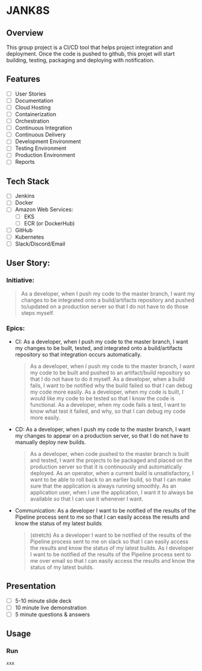 # JANK8S

## Overview
This group project is a CI/CD tool that helps project integration and deployment. Once the code is pushed to github, this projet will start building, testing, packaging and deploying with notification. 

## Features
- [ ] User Stories
- [ ] Documentation
- [ ] Cloud Hosting
- [ ] Containerization
- [ ] Orchestration
- [ ] Continuous Integration
- [ ] Continuous Delivery
- [ ] Development Environment
- [ ] Testing Environment
- [ ] Production Environment
- [ ] Reports

## Tech Stack
- [ ] Jenkins
- [ ] Docker
- [ ] Amazon Web Services:
    - [ ] EKS
    - [ ] ECR (or DockerHub)
- [ ] GitHub
- [ ] Kubernetes
- [ ] Slack/Discord/Email

## User Story:

### Initiative:


  > As a developer, when I push my code to the master branch, I want my changes to be integrated onto a build/artifacts repository and pushed to/updated on a production server so that I do not have to do those steps myself.

### Epics:
 - CI: As a developer, when I push my code to the master branch, I want my changes to be built, tested, and integrated onto a build/artifacts repository so that integration occurs automatically.
    > As a developer, when I push my code to the master branch, I want my code to be built and pushed to an artifact/build repository so that I do not have to do it myself.
    > As a developer, when a build fails, I want to be notified why the build failed so that I can debug my code more easily.
    > As a developer, when my code is built, I would like my code to be tested so that  I know the code is functional.
    > As a developer, when my code fails a test, I want to know what test it failed, and why, so that I can debug my code more easily.

 - CD: As a developer, when I push my code to the master branch, I want my changes to appear on a production server, so that I do not have to manually deploy new builds.
    > As a developer, when code pushed to the master branch is built and tested, I want the projects to be packaged and placed on the production server so that it is continuously and automatically deployed.
    > As an operator, when a current build is unsatisfactory, I want to be able to roll back to an earlier build, so that I can make sure that the application is always running smoothly.
    > As an application user, when I use the application, I want it to always be available so that I can use it whenever I want.


 - Communication: As a developer I want to be notified of the results of the Pipeline process sent to me so that I can easily access the results and know the status of my latest builds
    > (stretch) As a developer I want to be notified of the results of the Pipeline process sent to me on slack so that I can easily access the results and know the status of my latest builds.
    > As I developer I want to be notified of the results of the Pipeline process sent to me over email so that I can easily access the results and know the status of my latest builds.

## Presentation
- [ ] 5-10 minute slide deck
- [ ] 10 minute live demonstration
- [ ] 5 minute questions & answers

## Usage
### Run
```xxx```
